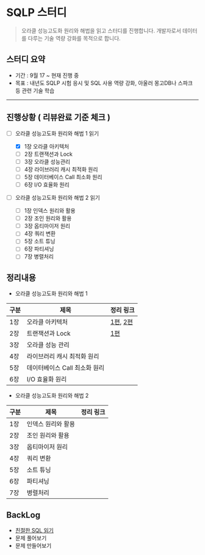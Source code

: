 # SQLP 스터디

> 오라클 성능고도화 원리와 해법을 읽고 스터디를 진행합니다. 개발자로서 데이터를 다루는 기술 역량 강화를 목적으로 합니다.

## 스터디 요약
- 기간 : 9월 17 ~ 현재 진행 중
- 목표 : 내년도 SQLP 시험 응시 및 SQL 사용 역량 강화, 아울러 몽고DB나 스파크 등 관련 기술 학습

---

## 진행상황 ( 리뷰완료 기준 체크 )
- [ ] 오라클 성능고도화 원리와 해법 1 읽기 

  - [X] 1장 오라클 아키텍처
  - [ ] 2장 트랜잭션과 Lock
  - [ ] 3장 오라클 성능관리
  - [ ] 4장 라이브러리 캐시 최적화 원리
  - [ ] 5장 데이터베이스 Call 최소화 원리
  - [ ] 6장 I/O 효율화 원리
  
- [ ] 오라클 성능고도화 원리와 해법 2 읽기
  - [ ] 1장 인덱스 원리와 활용
  - [ ] 2장 조인 원리와 활용
  - [ ] 3장 옵티마이저 원리
  - [ ] 4장 쿼리 변환
  - [ ] 5장 소트 튜닝
  - [ ] 6장 파티셔닝
  - [ ] 7장 병렬처리

## 정리내용
- 오라클 성능고도화 원리와 해법 1

| 구분 | 제목 | 정리 링크 |
| ----- | ----- | ----- |
| 1장 | 오라클 아키텍처 | [1편][1장_1편], [2편][1장_2편] |
| 2장 | 트랜잭션과 Lock | [1편][2장_1편] |
| 3장 | 오라클 성능 관리 | |
| 4장 | 라이브러리 캐시 최적화 원리 | |
| 5장 | 데이터베이스 Call 최소화 원리 | |
| 6장 | I/O 효율화 원리 | |


- 오라클 성능고도화 원리와 해법 2


| 구분 | 제목 | 정리 링크 |
| ----- | ----- | ----- |
| 1장 | 인덱스 원리와 활용 | |
| 2장 | 조인 원리와 활용 | |
| 3장 | 옵티마이저 원리 | |
| 4장 | 쿼리 변환 | |
| 5장 | 소트 튜닝 | |
| 6장 | 파티셔닝 | |
| 7장 | 병렬처리 | |


## BackLog
- [친절한 SQL 읽기][친절한SQL]
- 문제 풀어보기
- 문제 만들어보기


[//]: # (These are reference links used in the body of this note and get stripped out when the markdown processor does its job. There is no need to format nicely because it shouldn't be seen. Thanks SO - http://stackoverflow.com/questions/4823468/store-comments-in-markdown-syntax)
   [친절한SQL]: <https://github.com/t0e8r1r4y/SQLP_STUDY/wiki>
   [1장_1편]: <https://github.com/kmw8551/study/blob/main/oraclearch/src/main/java/oracle/20220925_1%EC%9E%A5.md>
   [1장_2편]: <https://github.com/kmw8551/study/blob/main/oraclearch/src/main/java/oracle/221004_study.md>
   [2장_1편]: <https://github.com/kmw8551/study/blob/main/oraclearch/src/main/java/oracle/221013_2%EC%9E%A5.md>

